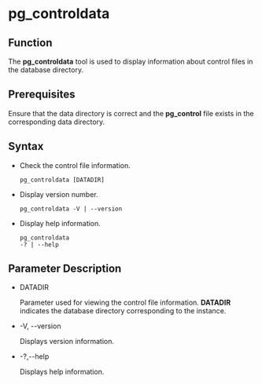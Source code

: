 # pg\_controldata<a name="EN-US_TOPIC_0294748993"></a>

## Function<a name="section125419154813"></a>

The  **pg\_controldata**  tool is used to display information about control files in the database directory.

## Prerequisites<a name="section14602518109"></a>

Ensure that the data directory is correct and the  **pg\_control**  file exists in the corresponding data directory.

## Syntax<a name="section554725769"></a>

-   Check the control file information.

    ```
    pg_controldata [DATADIR]
    ```

-   Display version number.

    ```
    pg_controldata -V | --version
    ```

-   Display help information.

    ```
    pg_controldata 
    -? | --help
    ```


## Parameter Description<a name="section187851955142614"></a>

-   DATADIR

    Parameter used for viewing the control file information.  **DATADIR**  indicates the database directory corresponding to the instance.

-   -V, --version

    Displays version information.

-   -?,--help

    Displays help information.


